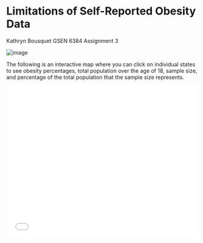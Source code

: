 # Limitations of Self-Reported Obesity Data
Kathryn Bousquet
GSEN 6384
Assignment 3

![image](https://user-images.githubusercontent.com/72675497/95689718-5b727000-0bd8-11eb-8f2a-aa6f8ef1076f.png)

The following is an interactive map where you can click on individual states to see obesity percentages, total population over the age of 18, sample size, and percentage of the total population that the sample size represents.

<style>.embed-container {position: relative; padding-bottom: 80%; height: 0; max-width: 100%;} .embed-container iframe, .embed-container object, .embed-container iframe{position: absolute; top: 0; left: 0; width: 100%; height: 100%;} small{position: absolute; z-index: 40; bottom: 0; margin-bottom: -15px;}</style><div class="embed-container"><iframe width="500" height="400" frameborder="0" scrolling="no" marginheight="0" marginwidth="0" title="GSEN6384 Assignment 3" src="//tamucc.maps.arcgis.com/apps/Embed/index.html?webmap=832d3a6c46d84d32a1d7d7de9d03709a&extent=-180,12.8626,-53.4394,64.7214&zoom=false&previewImage=false&scale=false&disable_scroll=false&theme=light"></iframe></div>
